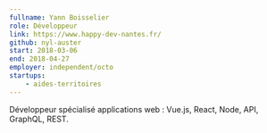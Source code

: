 ```yaml
---
fullname: Yann Boisselier
role: Développeur
link: https://www.happy-dev-nantes.fr/
github: nyl-auster
start: 2018-03-06
end: 2018-04-27
employer: independent/octo
startups:
    - aides-territoires
---
```


Développeur spécialisé applications web : Vue.js, React, Node, API, GraphQL, REST.

